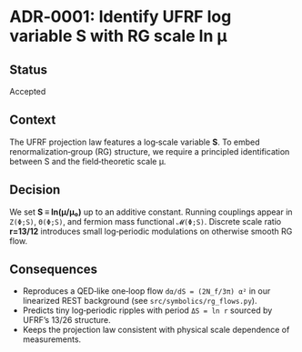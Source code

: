 # ADR‑0001: Identify UFRF log variable S with RG scale ln μ

## Status
Accepted

## Context
The UFRF projection law features a log‑scale variable **S**. To embed renormalization‑group (RG) structure, we require a principled identification between S and the field‑theoretic scale μ.

## Decision
We set **S ≡ ln(μ/μ₀)** up to an additive constant. Running couplings appear in `Z(Φ;S)`, `Θ(Φ;S)`, and fermion mass functional `𝓜(Φ;S)`. Discrete scale ratio **r=13/12** introduces small log‑periodic modulations on otherwise smooth RG flow.

## Consequences
- Reproduces a QED‑like one‑loop flow `dα/dS = (2N_f/3π) α²` in our linearized REST background (see `src/symbolics/rg_flows.py`).
- Predicts tiny log‑periodic ripples with period `ΔS = ln r` sourced by UFRF’s 13/26 structure.
- Keeps the projection law consistent with physical scale dependence of measurements.
